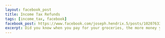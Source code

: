 ```yaml
---
layout: facebook_post
title: Income Tax Refunds
tags: [income_tax, facebook]
facebook_post: https://www.facebook.com/joseph.hendrix.5/posts/10207633281571480
excerpt: Did you know when you pay for your groceries, the more money you give them, the more money they give you back in change? I hear this works with income taxes too.
---
```

